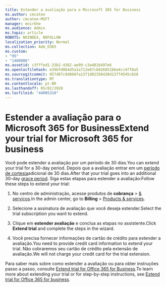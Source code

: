 ```yaml
---
title: Estender a avaliação para o Microsoft 365 for Business
ms.author: cmcatee
author: cmcatee-MSFT
manager: mnirkhe
ms.audience: Admin
ms.topic: article
ROBOTS: NOINDEX, NOFOLLOW
localization_priority: Normal
ms.collection: Adm_O365
ms.custom:
- "95"
- "1400006"
ms.assetid: c3fffed1-33b2-4382-ae99-c3a4816497e6
ms.openlocfilehash: e39bfd064d5a1a712e87cb026851b6a4cc4ff8a5
ms.sourcegitcommit: 057d87c9d866fa1371d02350420d13774545c028
ms.translationtype: MT
ms.contentlocale: pt-BR
ms.lasthandoff: 05/02/2020
ms.locfileid: "44005318"
---
```

# <a name="extend-your-trial-for-microsoft-365-for-business"></a><span data-ttu-id="421a4-102">Estender a avaliação para o Microsoft 365 for Business</span><span class="sxs-lookup"><span data-stu-id="421a4-102">Extend your trial for Microsoft 365 for business</span></span>

<span data-ttu-id="421a4-103">Você pode estender a avaliação por um período de 30 dias.</span><span class="sxs-lookup"><span data-stu-id="421a4-103">You can extend your trial for a 30-day period.</span></span> <span data-ttu-id="421a4-104">Depois que a avaliação entrar em um [período de cortesia](https://docs.microsoft.com/alchemyinsights/grace-period-for-microsoft-365-free-trial)adicional de 30 dias.</span><span class="sxs-lookup"><span data-stu-id="421a4-104">After that your trial goes into an additional 30-day [grace period](https://docs.microsoft.com/alchemyinsights/grace-period-for-microsoft-365-free-trial).</span></span> <span data-ttu-id="421a4-105">Siga estas etapas para estender a avaliação:</span><span class="sxs-lookup"><span data-stu-id="421a4-105">Follow these steps to extend your trial:</span></span>
  
1. <span data-ttu-id="421a4-106">No centro de administração, acesse produtos de **cobrança** \> [& serviços](https://portal.office.com/adminportal/home#/subscriptions).</span><span class="sxs-lookup"><span data-stu-id="421a4-106">In the admin center, go to **Billing** \> [Products & services](https://portal.office.com/adminportal/home#/subscriptions).</span></span>

2. <span data-ttu-id="421a4-107">Selecione a assinatura de avaliação que você deseja estender.</span><span class="sxs-lookup"><span data-stu-id="421a4-107">Select the trial subscription you want to extend.</span></span>

3. <span data-ttu-id="421a4-108">Clique em **estender avaliação** e conclua as etapas no assistente.</span><span class="sxs-lookup"><span data-stu-id="421a4-108">Click **Extend trial** and complete the steps in the wizard.</span></span>

4. <span data-ttu-id="421a4-109">Você precisa fornecer informações de cartão de crédito para estender a avaliação.</span><span class="sxs-lookup"><span data-stu-id="421a4-109">You need to provide credit card information to extend your trial.</span></span> <span data-ttu-id="421a4-110">Não cobraremos seu cartão de crédito pela extensão de avaliação.</span><span class="sxs-lookup"><span data-stu-id="421a4-110">We will not charge your credit card for the trial extension.</span></span>

<span data-ttu-id="421a4-111">Para saber mais sobre como estender a avaliação ou para obter instruções passo a passo, consulte [Extend trial for Office 365 for Business](https://docs.microsoft.com/microsoft-365/commerce/extend-your-trial).</span><span class="sxs-lookup"><span data-stu-id="421a4-111">To learn more about extending your trial or for step-by-step instructions, see [Extend trial for Office 365 for business](https://docs.microsoft.com/microsoft-365/commerce/extend-your-trial).</span></span>
